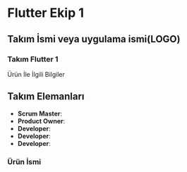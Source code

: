 # Flutter Ekip 1

## Takım İsmi veya uygulama ismi(LOGO)
### Takım Flutter 1

Ürün İle İlgili Bilgiler
## **Takım Elemanları**
- **Scrum Master**:
- **Product Owner**:
- **Developer**:
- **Developer**:
- **Developer**:

### Ürün İsmi
